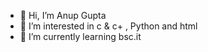 - 👋 Hi, I’m Anup Gupta
- 👀 I’m interested in c & c+ , Python and html
- 🌱 I’m currently learning bsc.it

<!---
Anupkumar20/Anupkumar20 is a ✨ special ✨ repository because its `README.md` (this file) appears on your GitHub profile.
You can click the Preview link to take a look at your changes.
--->
